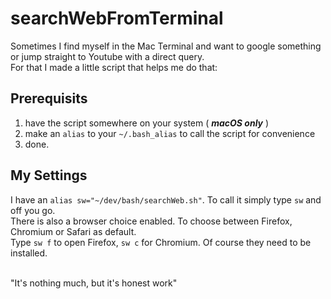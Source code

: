 # searchWebFromTerminal

Sometimes I find myself in the Mac Terminal and want to google something or jump straight to Youtube with a direct query.<br>
For that I made a little script that helps me do that:<br>

## Prerequisits

1. have the script somewhere on your system ( ***macOS only*** ) 
2. make an ```alias``` to your ```~/.bash_alias``` to call the script for convenience
3. done.

## My Settings

I have an ```alias sw="~/dev/bash/searchWeb.sh"```. To call it simply type ```sw``` and off you go.<br>
There is also a browser choice enabled. To choose between Firefox, Chromium or Safari as default.<br>
Type ```sw f``` to open Firefox, ```sw c``` for Chromium. Of course they need to be installed.<br><br>

"It's nothing much, but it's honest work"
